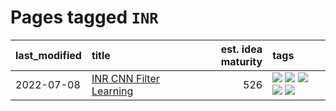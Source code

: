 # Pages tagged `INR`

|last_modified|title|est. idea maturity|tags
|:---|:---|---:|:---|
|2022-07-08|[INR CNN Filter Learning](../INR_CNN_filter_learning.md)|526|[![](https://img.shields.io/badge/tag-CNN-50c04b)](../tags/CNN.md) [![](https://img.shields.io/badge/tag-INR-4072a1)](../tags/INR.md) [![](https://img.shields.io/badge/tag-deep_learning-7c795e)](../tags/deep_learning.md) [![](https://img.shields.io/badge/tag-experimental-4a3565)](../tags/experimental.md) [![](https://img.shields.io/badge/tag-filter_learning-95bed6)](../tags/filter_learning.md)|